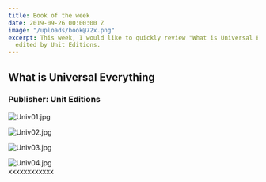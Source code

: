 ```yaml
---
title: Book of the week
date: 2019-09-26 00:00:00 Z
image: "/uploads/book@72x.png"
excerpt: This week, I would like to quickly review "What is Universal Everything"
  edited by Unit Editions.
---
```


## What is Universal Everything

### Publisher: Unit Editions

![Univ01.jpg](/uploads/Univ01.jpg)

![Univ02.jpg](/uploads/Univ02.jpg)

![Univ03.jpg](/uploads/Univ03.jpg)

![Univ04.jpg](/uploads/Univ04.jpg)
<br>
xxxxxxxxxxxx